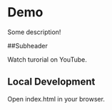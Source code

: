 # Demo

Some description!

##Subheader

Watch turorial on YouTube.

## Local Development

Open index.html in your browser.